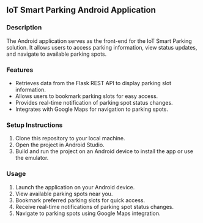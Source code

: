 ## IoT Smart Parking Android Application

### Description

The Android application serves as the front-end for the IoT Smart Parking solution. It allows users to access parking information, view status updates, and navigate to available parking spots.

### Features

- Retrieves data from the Flask REST API to display parking slot information.
- Allows users to bookmark parking slots for easy access.
- Provides real-time notification of parking spot status changes.
- Integrates with Google Maps for navigation to parking spots.

### Setup Instructions

1. Clone this repository to your local machine.
2. Open the project in Android Studio.
3. Build and run the project on an Android device to install the app or use the emulator.

### Usage

1. Launch the application on your Android device.
2. View available parking spots near you.
3. Bookmark preferred parking slots for quick access.
4. Receive real-time notifications of parking spot status changes.
5. Navigate to parking spots using Google Maps integration.
